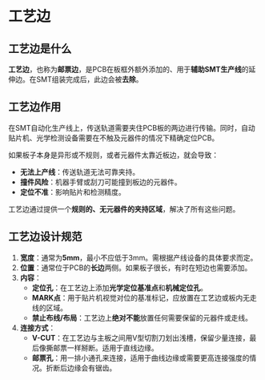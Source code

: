 # 工艺边

## 工艺边是什么
**工艺边**，也称为**邮票边**，是PCB在板框外额外添加的、用于**辅助SMT生产线**的延伸边。在SMT组装完成后，此边会被**去除**。



## 工艺边作用

在SMT自动化生产线上，传送轨道需要夹住PCB板的两边进行传输。同时，自动贴片机、光学检测设备需要在不触及元器件的情况下精确定位PCB。

如果板子本身是异形或不规则，或者元器件太靠近板边，就会导致：
*   **无法上产线**：传送轨道无法可靠夹持。
*   **撞件风险**：机器手臂或刮刀可能撞到板边的元器件。
*   **定位不准**：影响贴片和检测精度。

工艺边通过提供一个**规则的、无元器件的夹持区域**，解决了所有这些问题。



## 工艺边设计规范

1.  **宽度**：通常为**5mm**，最小不应低于3mm。需根据产线设备的具体要求而定。
2.  **位置**：通常位于PCB的**长边**两侧。如果板子很长，有时在短边也需要添加。
3.  **内容**：
    *   **定位孔**：在工艺边上添加**光学定位基准点**和**机械定位孔**。
    *   **MARK点**：用于贴片机视觉对位的基准标记，应放置在工艺边或板内无走线的区域。
    *   **禁止布线/布局**：工艺边上**绝对不能**放置任何需要保留的元器件或走线。
4.  **连接方式**：
    *   **V-CUT**：在工艺边与主板之间用V型切割刀划出浅槽，保留少量连接，最后像撕邮票一样掰断。适用于直线边缘。
    *   **邮票孔**：用一排小通孔来连接，适用于曲线边缘或需要更高连接强度的情况。折断后边缘会有锯齿。



